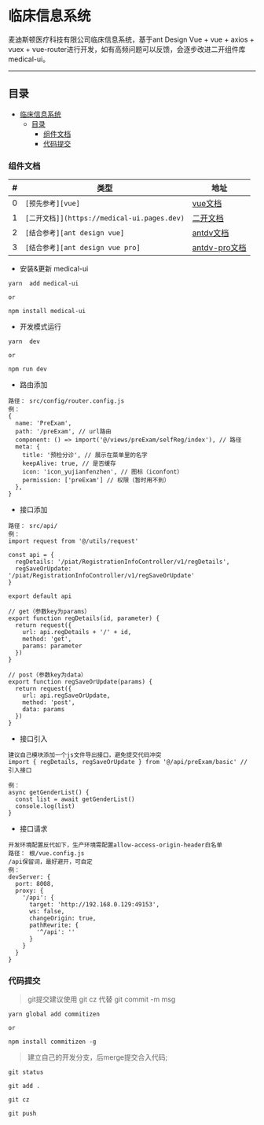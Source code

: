 # 临床信息系统

麦迪斯顿医疗科技有限公司临床信息系统，基于ant Design Vue + vue + axios + vuex + vue-router进行开发，如有高频问题可以反馈，会逐步改进二开组件库 medical-ui。

****

## 目录
- [临床信息系统](#临床信息系统)
  - [目录](#目录)
    - [组件文档](#组件文档)
    - [代码提交](#代码提交)


### 组件文档

|#|类型|地址|
|---|----|-----|
|0|`[预先参考][vue] `|[vue文档](https://cn.vuejs.org/) |
|1|`[二开文档]](https://medical-ui.pages.dev)`|[二开文档](http://192.168.0.128)|
|2|`[结合参考][ant design vue] `|[antdv文档](https://www.antdv.com/docs/vue/introduce-cn) |
|3|`[结合参考][ant design vue pro] `|[antdv-pro文档](https://pro.antdv.com/) |

- 安装&更新 medical-ui
```
yarn  add medical-ui

or

npm install medical-ui
```
- 开发模式运行
```
yarn  dev

or

npm run dev
```

- 路由添加
```
路径： src/config/router.config.js
例：
{
  name: 'PreExam',
  path: '/preExam', // url路由
  component: () => import('@/views/preExam/selfReg/index'), // 路径
  meta: {
    title: '预检分诊', // 展示在菜单里的名字
    keepAlive: true, // 是否缓存
    icon: 'icon_yujianfenzhen', // 图标（iconfont）
    permission: ['preExam'] // 权限（暂时用不到）
  },
}
```
- 接口添加
```
路径： src/api/
例：
import request from '@/utils/request'

const api = {
  regDetails: '/piat/RegistrationInfoController/v1/regDetails',
  regSaveOrUpdate: '/piat/RegistrationInfoController/v1/regSaveOrUpdate'
}

export default api

// get（参数key为params）
export function regDetails(id, parameter) {
  return request({
    url: api.regDetails + '/' + id,
    method: 'get',
    params: parameter
  })
}

// post（参数key为data）
export function regSaveOrUpdate(params) {
  return request({
    url: api.regSaveOrUpdate,
    method: 'post',
    data: params
  })
}
```
- 接口引入
```
建议自己模块添加一个js文件导出接口，避免提交代码冲突
import { regDetails, regSaveOrUpdate } from '@/api/preExam/basic' // 引入接口

例：
async getGenderList() {
  const list = await getGenderList()
  console.log(list)
}
```
- 接口请求
```
开发环境配置反代如下，生产环境需配置allow-access-origin-header白名单
路径： 根/vue.config.js
/api保留词，最好避开，可自定
例：
devServer: {
  port: 8008,
  proxy: {
    '/api': {
      target: 'http://192.168.0.129:49153',
      ws: false,
      changeOrigin: true,
      pathRewrite: {
        '^/api': ''
      }
    }
  }
}

```

### 代码提交
> git提交建议使用 git cz 代替 git commit -m msg
```
yarn global add commitizen

or

npm install commitizen -g
```

> 建立自己的开发分支，后merge提交合入代码;

```
git status

git add .

git cz

git push

```